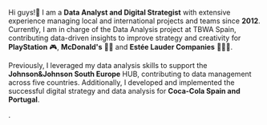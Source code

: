 Hi guys!👋 I am a **Data Analyst and Digital Strategist** with extensive experience managing local and international projects and teams since **2012**. Currently, I am in charge of the Data Analysis project at TBWA Spain, contributing data-driven insights to improve strategy and creativity for **PlayStation** 🎮, **McDonald's** 🍔🍟 and **Estée Lauder Companies** 💄💅🏻.

Previously, I leveraged my data analysis skills to support the **Johnson&Johnson South Europe** HUB, contributing to data management across five countries. Additionally, I developed and implemented the successful digital strategy and data analysis for **Coca-Cola Spain and Portugal**.

.

